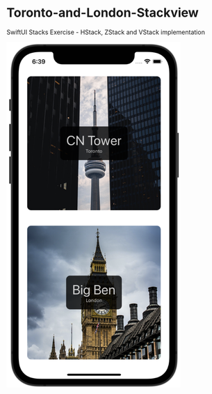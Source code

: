 # Toronto-and-London-Stackview
SwiftUI Stacks Exercise - HStack, ZStack and VStack implementation

<img src="screenshot.png" width=400>
